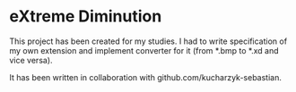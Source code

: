 # eXtreme Diminution

This project has been created for my studies. I had to write specification of my own extension and implement converter for it (from *.bmp to *.xd and vice versa).

It has been written in collaboration with github.com/kucharzyk-sebastian.
